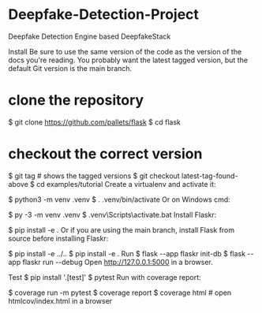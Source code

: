 # Deepfake-Detection-Project
Deepfake Detection Engine based DeepfakeStack

Install
Be sure to use the same version of the code as the version of the docs you're reading. You probably want the latest tagged version, but the default Git version is the main branch.

# clone the repository
$ git clone https://github.com/pallets/flask
$ cd flask
# checkout the correct version
$ git tag  # shows the tagged versions
$ git checkout latest-tag-found-above
$ cd examples/tutorial
Create a virtualenv and activate it:

$ python3 -m venv .venv
$ . .venv/bin/activate
Or on Windows cmd:

$ py -3 -m venv .venv
$ .venv\Scripts\activate.bat
Install Flaskr:

$ pip install -e .
Or if you are using the main branch, install Flask from source before installing Flaskr:

$ pip install -e ../..
$ pip install -e .
Run
$ flask --app flaskr init-db
$ flask --app flaskr run --debug
Open http://127.0.0.1:5000 in a browser.

Test
$ pip install '.[test]'
$ pytest
Run with coverage report:

$ coverage run -m pytest
$ coverage report
$ coverage html  # open htmlcov/index.html in a browser
